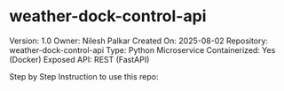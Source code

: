 # weather-dock-control-api
Version: 1.0 Owner: Nilesh Palkar 
Created On: 2025-08-02 
Repository: weather-dock-control-api Type: 
Python Microservice Containerized: Yes (Docker) 
Exposed API: REST (FastAPI)


Step by Step Instruction to use this repo:
